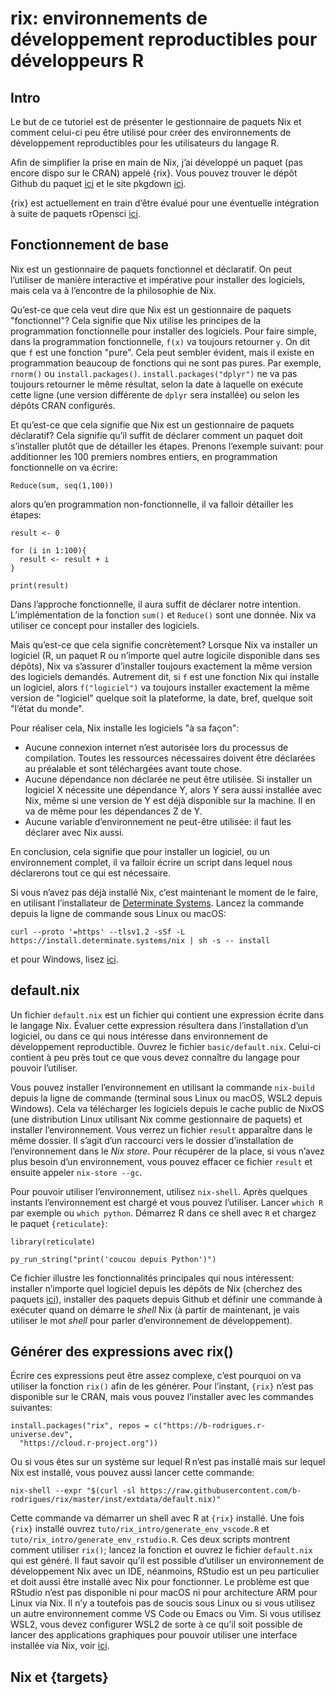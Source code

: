 # rix: environnements de développement reproductibles pour développeurs R

## Intro

Le but de ce tutoriel est de présenter le gestionnaire de paquets Nix et comment
celui-ci peu être utilisé pour créer des environnements de développement reproductibles
pour les utilisateurs du langage R.

Afin de simplifier la prise en main de Nix, j’ai développé un paquet (pas encore dispo
sur le CRAN) appelé {rix}. Vous pouvez trouver le dépôt Github du paquet 
[ici](https://github.com/b-rodrigues/rix) et le site pkgdown [ici](https://b-rodrigues.github.io/rix/).

{rix} est actuellement en train d’être évalué pour une éventuelle intégration à suite de paquets
rOpensci [ici](https://github.com/ropensci/software-review/issues/625).

## Fonctionnement de base

Nix est un gestionnaire de paquets fonctionnel et déclaratif. On peut l’utiliser de manière interactive
et impérative pour installer des logiciels, mais cela va à l’encontre de la philosophie de Nix.

Qu’est-ce que cela veut dire que Nix est un gestionnaire de paquets "fonctionnel"? Cela signifie
que Nix utilise les principes de la programmation fonctionnelle pour installer des logiciels. Pour 
faire simple, dans la programmation fonctionnelle, `f(x)` va toujours retourner `y`. On dit que `f`
est une fonction "pure". Cela peut sembler évident, mais il existe en programmation beaucoup de fonctions
qui ne sont pas pures. Par exemple, `rnorm()` ou `install.packages()`. `install.packages("dplyr")` ne va 
pas toujours retourner le même résultat, selon la date à laquelle on exécute cette ligne (une version 
différente de `dplyr` sera installée) ou selon les dépôts CRAN configurés.

Et qu’est-ce que cela signifie que Nix est un gestionnaire de paquets déclaratif? Cela signifie qu’il 
suffit de déclarer comment un paquet doit s’installer plutôt que de détailler les étapes. Prenons 
l’exemple suivant: pour additionner les 100 premiers nombres entiers, en programmation fonctionnelle
on va écrire:

```
Reduce(sum, seq(1,100))
```

alors qu’en programmation non-fonctionnelle, il va falloir détailler les étapes:

```
result <- 0

for (i in 1:100){
  result <- result + i
}

print(result)
```

Dans l’approche fonctionnelle, il aura suffit de déclarer notre intention. L’implémentation de la fonction
`sum()` et `Reduce()` sont une donnée. Nix va utiliser ce concept pour installer des logiciels.

Mais qu’est-ce que cela signifie concrètement? Lorsque Nix va installer un logiciel (R, un paquet R ou 
n’importe quel autre logicile disponible dans ses dépôts), Nix va s’assurer d’installer toujours exactement
la même version des logiciels demandés. Autrement dit, si `f` est une fonction Nix qui installe un logiciel,
alors `f("logiciel")` va toujours installer exactement la même version de "logiciel" quelque soit la plateforme,
la date, bref, quelque soit "l’état du monde".

Pour réaliser cela, Nix installe les logiciels "à sa façon":

- Aucune connexion internet n’est autorisée lors du processus de compilation. Toutes les ressources nécessaires doivent être déclarées au préalable et sont téléchargées avant toute chose.
- Aucune dépendance non déclarée ne peut être utilisée. Si installer un logiciel X nécessite une dépendance Y, alors Y sera aussi installée avec Nix, même si une version de Y est déjà disponible sur la machine. Il en va de même pour les dépendances Z de Y.
- Aucune variable d’environnement ne peut-être utilisée: il faut les déclarer avec Nix aussi.

En conclusion, cela signifie que pour installer un logiciel, ou un environnement complet, il va falloir écrire un
script dans lequel nous déclarerons tout ce qui est nécessaire.

Si vous n’avez pas déjà installé Nix, c’est maintenant le moment de le faire, en utilisant l’installateur
de [Determinate Systems](https://github.com/DeterminateSystems/nix-installer). Lancez la commande depuis
la ligne de commande sous Linux ou macOS:
```
curl --proto '=https' --tlsv1.2 -sSf -L https://install.determinate.systems/nix | sh -s -- install
```

et pour Windows, lisez [ici](https://github.com/DeterminateSystems/nix-installer?tab=readme-ov-file#in-wsl2).

## default.nix

Un fichier `default.nix` est un fichier qui contient une expression écrite dans le langage Nix. Évaluer cette
expression résultera dans l’installation d’un logiciel, ou dans ce qui nous intéresse dans environnement 
de développement reproductible. Ouvrez le fichier `basic/default.nix`. Celui-ci contient à peu près tout ce
que vous devez connaître du langage pour pouvoir l’utiliser.

Vous pouvez installer l’environnement en utilisant la commande `nix-build` depuis la ligne de commande
(terminal sous Linux ou macOS, WSL2 depuis Windows). Cela va télécharger les logiciels depuis le cache
public de NixOS (une distribution Linux utilisant Nix comme gestionnaire de paquets) et installer 
l’environnement. Vous verrez un fichier `result` apparaître dans le même dossier. Il s’agit d’un raccourci
vers le dossier d’installation de l’environnement dans le *Nix store*. Pour récupérer de la place, si vous
n’avez plus besoin d’un environnement, vous pouvez effacer ce fichier `result` et ensuite appeler `nix-store --gc`.

Pour pouvoir utiliser l’environnement, utilisez `nix-shell`. Après quelques instants l’environnement est chargé
et vous pouvez l’utiliser. Lancer `which R` par exemple ou `which python`. Démarrez R dans ce shell avec `R`
et chargez le paquet `{reticulate}`:

```
library(reticulate)

py_run_string("print('coucou depuis Python')")
```

Ce fichier illustre les fonctionnalités principales qui nous intéressent: installer n’importe quel logiciel depuis les 
dépôts de Nix (cherchez des paquets [ici](https://search.nixos.org/packages)), installer des paquets depuis
Github et définir une commande à exécuter quand on démarre le *shell* Nix (à partir de maintenant, je vais utiliser
le mot *shell* pour parler d’environnement de développement).

## Générer des expressions avec rix()

Écrire ces expressions peut être assez complexe, c’est pourquoi on va utiliser la fonction `rix()` afin de les générer.
Pour l’instant, `{rix}` n’est pas disponible sur le CRAN, mais vous pouvez l’installer avec les commandes suivantes:

```
install.packages("rix", repos = c("https://b-rodrigues.r-universe.dev",
  "https://cloud.r-project.org"))
```

Ou si vous êtes sur un système sur lequel R n’est pas installé mais sur lequel Nix est installé, vous pouvez aussi
lancer cette commande:

```
nix-shell --expr "$(curl -sl https://raw.githubusercontent.com/b-rodrigues/rix/master/inst/extdata/default.nix)"
```

Cette commande va démarrer un shell avec R at `{rix}` installé. Une fois `{rix}` installé ouvrez `tuto/rix_intro/generate_env_vscode.R` et `tuto/rix_intro/generate_env_rstudio.R`.
Ces deux scripts montrent comment utiliser `rix()`; lancez la fonction et ouvrez le fichier `default.nix` qui est généré. Il faut
savoir qu’il est possible d’utiliser un environnement de développement Nix avec un IDE, néanmoins, RStudio est un peu particulier
et doit aussi être installé avec Nix pour fonctionner. Le problème est que RStudio n’est pas disponible ni pour macOS ni pour 
architecture ARM pour Linux via Nix. Il n’y a toutefois pas de soucis sous Linux ou si vous utilisez un autre environnement comme
VS Code ou Emacs ou Vim. Si vous utilisez WSL2, vous devez configurer WSL2 de sorte à ce qu’il soit possible de lancer des 
applications graphiques pour pouvoir utiliser une interface installée via Nix, voir [ici](https://learn.microsoft.com/en-us/windows/wsl/tutorials/gui-apps).

## Nix et {targets}














